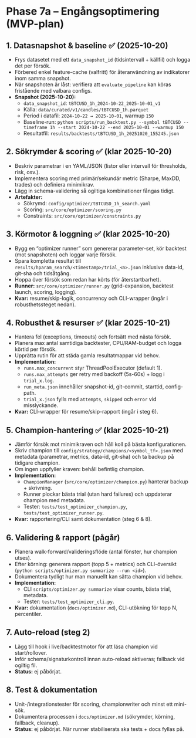 # Phase 7a – Engångsoptimering (MVP-plan)

## 1. Datasnapshot & baseline ✅ (2025-10-20)
- Frys datasetet med ett `data_snapshot_id` (tidsintervall + källfil) och logga det per försök.
- Förbered enkel feature-cache (valfritt) för återanvändning av indikatorer inom samma snapshot.
- När snapshoten är låst: verifiera att `evaluate_pipeline` kan köras fristående med valbara configs.
- **Snapshot (2025-10-20):**
  - `data_snapshot_id`: `tBTCUSD_1h_2024-10-22_2025-10-01_v1`
  - Källa: `data/curated/v1/candles/tBTCUSD_1h.parquet`
  - Period i datafil: `2024-10-22 → 2025-10-01`, warmup `150`
  - Baseline-run: `python scripts/run_backtest.py --symbol tBTCUSD --timeframe 1h --start 2024-10-22 --end 2025-10-01 --warmup 150`
  - Resultatfil: `results/backtests/tBTCUSD_1h_20251020_155245.json`

## 2. Sökrymder & scoring ✅ (klar 2025-10-20)
- Beskriv parametrar i en YAML/JSON (listor eller intervall för thresholds, risk, osv.).
- Implementera scoring med primär/sekundär metric (Sharpe, MaxDD, trades) och definiera minimikrav.
- Lägg in schema-validering så ogiltiga kombinationer fångas tidigt.
- **Artefakter:**
  - Sökrymd: `config/optimizer/tBTCUSD_1h_search.yaml`
  - Scoring: `src/core/optimizer/scoring.py`
  - Constraints: `src/core/optimizer/constraints.py`

## 3. Körmotor & loggning ✅ (klar 2025-10-20)
- Bygg en “optimizer runner” som genererar parameter-set, kör backtest (mot snapshoten) och loggar varje försök.
- Spara kompletta resultat till `results/hparam_search/<timestamp>/trial_<n>.json` inklusive data-id, git-sha och tidsåtgång.
- Hoppa över försök som redan har körts (för återstartbarhet).
- **Runner:** `src/core/optimizer/runner.py` (grid-expansion, backtest launch, scoring, logging).
- **Kvar:** resume/skip-logik, concurrency och CLI-wrapper (ingår i robusthetssteget nedan).

## 4. Robusthet & resurser ✅ (klar 2025-10-21)
- Hantera fel (exceptions, timeouts) och fortsätt med nästa försök.
- Planera max antal samtidiga backtester, CPU/RAM-budget och logga körtid per försök.
- Upprätta rutin för att städa gamla resultatmappar vid behov.
- **Implementation:**
  - `runs.max_concurrent` styr ThreadPoolExecutor (default 1).
  - `runs.max_attempts` ger retry med backoff (5s-60s) + logg i `trial_x.log`.
  - `run_meta.json` innehåller snapshot-id, git-commit, starttid, config-path.
  - `trial_x.json` fylls med `attempts`, `skipped` och `error` vid misslyckande.
- **Kvar:** CLI-wrapper för resume/skip-rapport (ingår i steg 6).

## 5. Champion-hantering ✅ (klar 2025-10-21)
- Jämför försök mot minimikraven och håll koll på bästa konfigurationen.
- Skriv champion till `config/strategy/champions/<symbol_tf>.json` med metadata (parametrar, metrics, data-id, git-sha) och ta backup på tidigare champion.
- Om ingen uppfyller kraven: behåll befintlig champion.
- **Implementation:**
  - `ChampionManager` (`src/core/optimizer/champion.py`) hanterar backup + skrivning.
  - Runner plockar bästa trial (utan hard failures) och uppdaterar champion med metadata.
  - Tester: `tests/test_optimizer_champion.py`, `tests/test_optimizer_runner.py`.
- **Kvar:** rapportering/CLI samt dokumentation (steg 6 & 8).

## 6. Validering & rapport (pågår)
- Planera walk-forward/valideringsflöde (antal fönster, hur champion utses).
- Efter körning: generera rapport (topp 5 + metrics) och CLI-översikt (`python scripts/optimizer.py summarize --run <id>`).
- Dokumentera tydligt hur man manuellt kan sätta champion vid behov.
- **Implementation:**
  - CLI `scripts/optimizer.py summarize` visar counts, bästa trial, metadata.
  - Tester: `tests/test_optimizer_cli.py`.
- **Kvar:** dokumentation (`docs/optimizer.md`), CLI-utökning för topp N, percentiler.

## 7. Auto-reload (steg 2)
- Lägg till hook i live/backtestmotor för att läsa champion vid start/rollover.
- Inför schema/signaturkontroll innan auto-reload aktiveras; fallback vid ogiltig fil.
- **Status:** ej påbörjat.

## 8. Test & dokumentation
- Unit-/integrationstester för scoring, championwriter och minst ett mini-sök.
- Dokumentera processen i `docs/optimizer.md` (sökrymder, körning, fallback, cleanup).
- **Status:** ej påbörjat. När runner stabiliserats ska tests + docs fyllas på.

